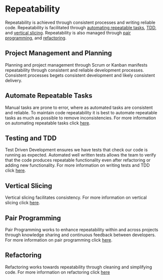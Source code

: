 # Repeatability

Repeatability is achieved through consistent processes and writing reliable code. Repeatability is facilitated through [automating repeatable tasks](/practices/automate/readme.md), [TDD](/practices/tdd/readme.md), and [vertical slicing](/practices/verticalSlicing/readme.md). Repeatability is also managed through [pair programming](/practices/pairProgramming/readme.md), and [refactoring](/practices/refactoring/readme.md).

## Project Management and Planning

Planning and project management through Scrum or Kanban manifests repeatability through consistent and reliable development processes. Consistent processes begets consistent development and likely consistent delivery.

## Automate Repeatable Tasks

Manual tasks are prone to error, where as automated tasks are consistent and reliable. To maintain code repeatability it is best to automate repeatable tasks as much as possible to remove inconsistencies. For more information on automating repeatable tasks click [here](/practices/automate/readme.md).

## Testing and TDD

Test Driven Development ensures we have tests that check our code is running as expected. Automated well written tests allows the team to verify that the code produces repeatable functionality even after refactoring or adding new functionality. For more information on writing tests and TDD click [here](/practices/tdd/readme.md).

## Vertical Slicing

Vertical slicing facilitates consistency. For more information on vertical slicing click [here](/practices/verticalSlicing/readme.md).

## Pair Programming

Pair Programming works to enhance repeatability within and across projects through knowledge sharing and continuous feedback between developers. For more information on pair programming click [here](/practices/pairProgramming/readme.md).

## Refactoring

Refactoring works towards repeatability through cleaning and simplifying code. For more information on refactoring click [here](/practices/refactoring/readme.md)
